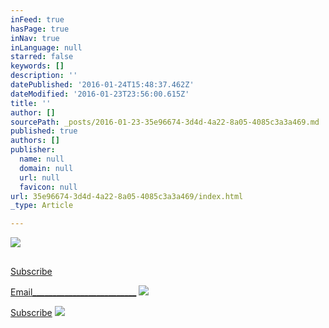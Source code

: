 ```yaml
---
inFeed: true
hasPage: true
inNav: true
inLanguage: null
starred: false
keywords: []
description: ''
datePublished: '2016-01-24T15:48:37.462Z'
dateModified: '2016-01-23T23:56:00.615Z'
title: ''
author: []
sourcePath: _posts/2016-01-23-35e96674-3d4d-4a22-8a05-4085c3a3a469.md
published: true
authors: []
publisher:
  name: null
  domain: null
  url: null
  favicon: null
url: 35e96674-3d4d-4a22-8a05-4085c3a3a469/index.html
_type: Article

---
```

![](https://the-grid-user-content.s3-us-west-2.amazonaws.com/a111d0ad-5b0c-4cd9-9eb8-80676d334dbf.jpg)

## 

[Subscribe ][0]

[Email\_\_\_\_\_\_\_\_\_\_\_\_\_\_\_\_\_\_\_\_\_\_\_\_\_\_][0]
![](https://the-grid-user-content.s3-us-west-2.amazonaws.com/a0d2578c-e5f0-4c23-9bdc-9ceb9dd2732e.jpg)

[Subscribe][1]
![](https://the-grid-user-content.s3-us-west-2.amazonaws.com/b1dc1e34-bcb0-4e36-84c0-3360441432f7.jpg)

[0]: rapha@gmx.us
[1]: null